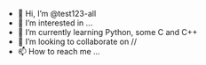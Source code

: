 - 👋 Hi, I’m @test123-all
- 👀 I’m interested in ...
- 🌱 I’m currently learning Python, some C and C++
- 💞️ I’m looking to collaborate on //
- 📫 How to reach me ...

<!---
test123-all/test123-all is a ✨ special ✨ repository because its `README.md` (this file) appears on your GitHub profile.
You can click the Preview link to take a look at your changes.
--->
